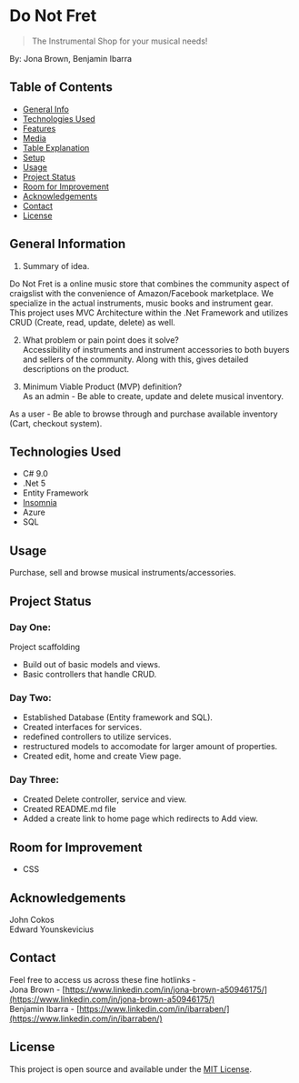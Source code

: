 # Do Not Fret 
> The Instrumental Shop for your musical needs!

By: Jona Brown, Benjamin Ibarra

## Table of Contents

* [General Info](#general-information)
* [Technologies Used](#technologies-used)
* [Features](#features)
* [Media](#media)
* [Table Explanation](#table-explanation)
* [Setup](#setup)
* [Usage](#usage)
* [Project Status](#project-status)
* [Room for Improvement](#room-for-improvement)
* [Acknowledgements](#acknowledgements)
* [Contact](#contact)
* [License](#license)

## General Information
1. Summary of idea.  

Do Not Fret is a online music store that combines the community aspect of craigslist with the convenience of Amazon/Facebook marketplace.
 We specialize in the actual instruments, music books and instrument gear.  
 This project uses MVC Architecture within the .Net Framework and utilizes CRUD (Create, read, update, delete) as well.

2. What problem or pain point does it solve?  
    Accessibility of instruments and instrument accessories to both buyers and sellers of the community.
    Along with this, gives detailed descriptions on the product.

3. Minimum Viable Product (MVP) definition?  
As an admin -
    Be able to create, update and delete musical inventory.

As a user -
    Be able to browse through and purchase available inventory (Cart, checkout system).

## Technologies Used

* C# 9.0
* .Net 5
* Entity Framework
* [Insomnia](https://insomnia.rest/)
* Azure
* SQL

## Usage
Purchase, sell and browse musical instruments/accessories.

## Project Status

### Day One: 
Project scaffolding
- Build out of basic models and views.
- Basic controllers that handle CRUD.

### Day Two:
- Established Database (Entity framework and SQL).
- Created interfaces for services.
- redefined controllers to utilize services.
- restructured models to accomodate for larger amount of properties.
- Created edit, home and create View page.
### Day Three:
- Created Delete controller, service and view.
- Created README.md file
- Added a create link to home page which redirects to Add view.

## Room for Improvement
- CSS

## Acknowledgements
John Cokos  
Edward Younskevicius  

## Contact
Feel free to access us across these fine hotlinks -  
Jona Brown - [https://www.linkedin.com/in/jona-brown-a50946175/](https://www.linkedin.com/in/jona-brown-a50946175/)  
Benjamin Ibarra - [https://www.linkedin.com/in/ibarraben/](https://www.linkedin.com/in/ibarraben/)  

## License
This project is open source and available under the [MIT License](./LICENSE).
